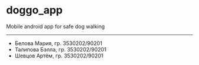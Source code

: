 # doggo_app
Mobile android app for safe dog walking
***
* Белова Мария, гр. 3530202/90201
* Талипова Бэлла, гр. 3530202/90201
* Шевцов Артём, гр. 3530202/90201
